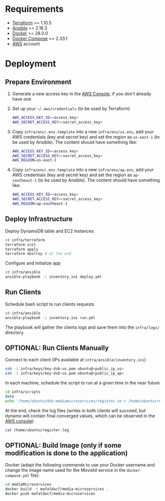 # Requirements

- [Terraform](https://developer.hashicorp.com/terraform/install) >= 1.10.5
- [Ansible](https://docs.ansible.com/ansible/latest/installation_guide/intro_installation.html#installing-and-upgrading-ansible) >= 2.18.3
- [Docker](https://docs.docker.com/engine/install/) >= 28.0.0
- [Docker Compose](https://docs.docker.com/compose/install/) >= 2.33.1
- [AWS](console.aws.amazon.com) account 

# Deployment

## Prepare Environment

1. Generate a new access key in the [AWS Console](http://console.aws.amazon.com/iam/home#/security_credentials), if you don't already have one

1. Set up your `~/.aws/credentials` (to be used by Terraform)

    ```zsh
    AWS_ACCESS_KEY_ID=<access_key>
    AWS_SECRET_ACCESS_KEY=<secret_access_key>
    ```

2. Copy `infra/env/.env.template` into a new `infra/env/us.env`, add your AWS credentials (key and secret key) and set the region as `us-east-1` (to be used by Ansible). The content should have something like:

    ```zsh
    AWS_ACCESS_KEY_ID=<access_key>
    AWS_SECRET_ACCESS_KEY=<secret_access_key>
    AWS_REGION=us-east-1
    ```

3. Copy `infra/env/.env.template` into a new `infra/env/ap.env`, add your AWS credentials (key and secret key) and set the region as `ap-southeast-1` (to be used by Ansible). The content should have something like:

    ```zsh
    AWS_ACCESS_KEY_ID=<access_key>
    AWS_SECRET_ACCESS_KEY=<secret_access_key>
    AWS_REGION=ap-southeast-1
    ```

## Deploy Infrastructure

Deploy DynamoDB table and EC2 instances:

```zsh
cd infra/terraform
terraform init
terraform apply
terraform destroy # at the end
```

Configure and initialize app

```zsh
cd infra/ansible
ansible-playbook -i inventory.ini deploy.yml
```

## Run Clients

Schedule bash script to run clients requests

```zsh
cd infra/ansible
ansible-playbook -i inventory.ini run.yml
```

The playbook will gather the clients logs and save them into the `infra/logs/` directory.

## OPTIONAL: Run Clients Manually

Connect to each client (IPs available at `infra/ansible/inventory.ini`)
```zsh
ssh -i infra/keys/key-dsb-us.pem ubuntu@<public_ip_us>
ssh -i infra/keys/key-dsb-us.pem ubuntu@<public_ip_ap>
```

In each machine, schedule the script to run at a given time in the near future
```zsh
cd infra/scripts
date
echo '/home/ubuntu/dsb-mediamicroservices/register.sh > /home/ubuntu/register.log 2>&1' | at 22:27
```

At the end, check the log files (writes in both clients will succeed, but dynamo will contain final converged values, which can be observed in the [AWS console](https://us-east-1.console.aws.amazon.com/dynamodbv2))

```zsh
cat /home/ubuntu/register.log
```

## OPTIONAL: Build Image (only if some modification is done to the application)

Docker (adapt the following commands to use your Docker username and change the image name used for the MovieId service in the `docker-compose.yml` file):

```zsh
cd mediaMicroservices
docker build -t mafaldacf/media-microservices .
docker push mafaldacf/media-microservices
```
